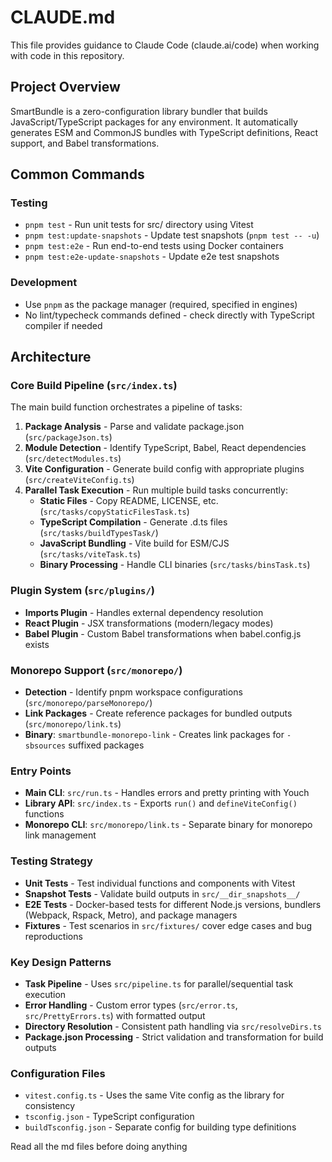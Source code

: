 # CLAUDE.md

This file provides guidance to Claude Code (claude.ai/code) when working with code in this repository.

## Project Overview

SmartBundle is a zero-configuration library bundler that builds JavaScript/TypeScript packages for any environment. It automatically generates ESM and CommonJS bundles with TypeScript definitions, React support, and Babel transformations.

## Common Commands

### Testing
- `pnpm test` - Run unit tests for src/ directory using Vitest
- `pnpm test:update-snapshots` - Update test snapshots (`pnpm test -- -u`)
- `pnpm test:e2e` - Run end-to-end tests using Docker containers
- `pnpm test:e2e-update-snapshots` - Update e2e test snapshots

### Development
- Use `pnpm` as the package manager (required, specified in engines)
- No lint/typecheck commands defined - check directly with TypeScript compiler if needed

## Architecture

### Core Build Pipeline (`src/index.ts`)
The main build function orchestrates a pipeline of tasks:

1. **Package Analysis** - Parse and validate package.json (`src/packageJson.ts`)
2. **Module Detection** - Identify TypeScript, Babel, React dependencies (`src/detectModules.ts`)
3. **Vite Configuration** - Generate build config with appropriate plugins (`src/createViteConfig.ts`)
4. **Parallel Task Execution** - Run multiple build tasks concurrently:
   - **Static Files** - Copy README, LICENSE, etc. (`src/tasks/copyStaticFilesTask.ts`)
   - **TypeScript Compilation** - Generate .d.ts files (`src/tasks/buildTypesTask/`)
   - **JavaScript Bundling** - Vite build for ESM/CJS (`src/tasks/viteTask.ts`)
   - **Binary Processing** - Handle CLI binaries (`src/tasks/binsTask.ts`)

### Plugin System (`src/plugins/`)
- **Imports Plugin** - Handles external dependency resolution
- **React Plugin** - JSX transformations (modern/legacy modes)
- **Babel Plugin** - Custom Babel transformations when babel.config.js exists

### Monorepo Support (`src/monorepo/`)
- **Detection** - Identify pnpm workspace configurations (`src/monorepo/parseMonorepo/`)
- **Link Packages** - Create reference packages for bundled outputs (`src/monorepo/link.ts`)
- **Binary**: `smartbundle-monorepo-link` - Creates link packages for `-sbsources` suffixed packages

### Entry Points
- **Main CLI**: `src/run.ts` - Handles errors and pretty printing with Youch
- **Library API**: `src/index.ts` - Exports `run()` and `defineViteConfig()` functions
- **Monorepo CLI**: `src/monorepo/link.ts` - Separate binary for monorepo link management

### Testing Strategy
- **Unit Tests** - Test individual functions and components with Vitest
- **Snapshot Tests** - Validate build outputs in `src/__dir_snapshots__/`
- **E2E Tests** - Docker-based tests for different Node.js versions, bundlers (Webpack, Rspack, Metro), and package managers
- **Fixtures** - Test scenarios in `src/fixtures/` cover edge cases and bug reproductions

### Key Design Patterns
- **Task Pipeline** - Uses `src/pipeline.ts` for parallel/sequential task execution
- **Error Handling** - Custom error types (`src/error.ts`, `src/PrettyErrors.ts`) with formatted output
- **Directory Resolution** - Consistent path handling via `src/resolveDirs.ts`
- **Package.json Processing** - Strict validation and transformation for build outputs

### Configuration Files
- `vitest.config.ts` - Uses the same Vite config as the library for consistency
- `tsconfig.json` - TypeScript configuration
- `buildTsconfig.json` - Separate config for building type definitions

Read all the md files before doing anything